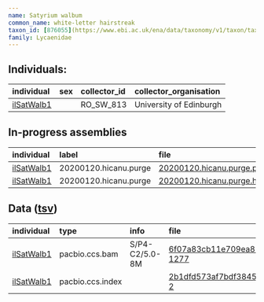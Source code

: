```yaml
---
name: Satyrium walbum
common_name: white-letter hairstreak
taxon_id: [876055](https://www.ebi.ac.uk/ena/data/taxonomy/v1/taxon/tax-id/876055)order: Lepidoptera
family: Lycaenidae
---
```


## Individuals:

| individual | sex | collector_id | collector_organisation |
| :--------- | :-: | :----------- | :--------------------- |
| [ilSatWalb1](ilSatWalb1.md) |  | RO_SW_813 | University of Edinburgh |

## In-progress assemblies

| individual | label | file |
| :--------- | :---- | :--- |
| [ilSatWalb1](ilSatWalb1.md) | 20200120.hicanu.purge | [20200120.hicanu.purge.prim.fasta.gz](https://darwin.cog.sanger.ac.uk/insects/Satyrium_walbum/ilSatWalb1/assemblies/working/20200120.hicanu.purge/20200120.hicanu.purge.prim.fasta.gz) |
| [ilSatWalb1](ilSatWalb1.md) | 20200120.hicanu.purge | [20200120.hicanu.purge.htig.fasta.gz](https://darwin.cog.sanger.ac.uk/insects/Satyrium_walbum/ilSatWalb1/assemblies/working/20200120.hicanu.purge/20200120.hicanu.purge.htig.fasta.gz) |

## Data ([tsv](Satyrium_walbum_data.tsv))

| individual | type | info | file |
| :--------- | :--- | :--- | :--- |
| [ilSatWalb1](ilSatWalb1.md) | pacbio.ccs.bam | S/P4-C2/5.0-8M | [6f07a83cb11e709ea8262e90f720ba72-1277](https://darwin.cog.sanger.ac.uk/insects/Satyrium_walbum/ilSatWalb1/genomic_data/pacbio/m64094_191209_184305.ccs.bam) |
| [ilSatWalb1](ilSatWalb1.md) | pacbio.ccs.index |  | [2b1dfd573af7bdf3845494894b98ac16-2](https://darwin.cog.sanger.ac.uk/insects/Satyrium_walbum/ilSatWalb1/genomic_data/pacbio/m64094_191209_184305.ccs.bam.pbi) |
